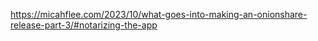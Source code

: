 https://micahflee.com/2023/10/what-goes-into-making-an-onionshare-release-part-3/#notarizing-the-app

